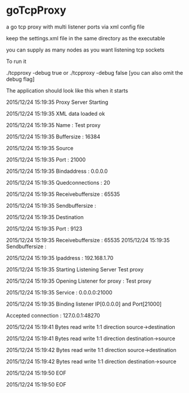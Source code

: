 # goTcpProxy
a go tcp proxy with multi listener ports via xml config file

keep the settings.xml file in the same directory as the executable
<?xml version="1.0" encoding="UTF-8"?>
<proxy>
    <proxyserver name="Test proxy" buffersize="16384">
        <source port="21000" quedconnections="20" receivebuffersize="65535"
                sendbuffersize="65535" bindaddress="0.0.0.0"/>
        <destination port="9123" ipaddress="192.168.1.70"
                     receivebuffersize="65535" sendbuffersize="65535"/>
    </proxyserver>
</proxy>

you can supply as many nodes as you want listening tcp sockets

To run it 

./tcpproxy -debug true 
or 
./tcpproxy -debug false  [you can also omit the debug flag] 

The application should look like this when it starts

2015/12/24 15:19:35 Proxy Server Starting

2015/12/24 15:19:35 XML data loaded ok

2015/12/24 15:19:35 Name : Test proxy

2015/12/24 15:19:35 Buffersize : 16384

2015/12/24 15:19:35 	Source

2015/12/24 15:19:35 		Port : 21000

2015/12/24 15:19:35 		Bindaddress : 0.0.0.0

2015/12/24 15:19:35 		Quedconnections : 20

2015/12/24 15:19:35 		Receivebuffersize : 65535

2015/12/24 15:19:35 		Sendbuffersize : 

2015/12/24 15:19:35 	Destination

2015/12/24 15:19:35 		Port : 9123


2015/12/24 15:19:35 		Receivebuffersize : 65535
2015/12/24 15:19:35 		Sendbuffersize : 

2015/12/24 15:19:35 		Ipaddress : 192.168.1.70

2015/12/24 15:19:35 Starting Listening Server Test proxy

2015/12/24 15:19:35 Opening Listener for proxy : Test proxy

2015/12/24 15:19:35 Service : 0.0.0.0:21000

2015/12/24 15:19:35 Binding listener IP[0.0.0.0] and Port[21000]

Accepted connection : 127.0.0.1:48270

2015/12/24 15:19:41 Bytes read write 1:1 direction source->destination

2015/12/24 15:19:41 Bytes read write 1:1 direction destination->source

2015/12/24 15:19:42 Bytes read write 1:1 direction source->destination

2015/12/24 15:19:42 Bytes read write 1:1 direction destination->source

2015/12/24 15:19:50 EOF

2015/12/24 15:19:50 EOF


